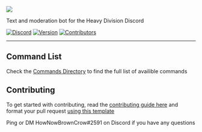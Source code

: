 <img src="https://cdn.discordapp.com/attachments/960729491750141993/964598210242961448/hdlogogithubCutout.png"> 

Text and moderation bot for the Heavy Division Discord

[![Discord](https://img.shields.io/discord/808476259016769546?color=%237289DA&label=%20&logo=Discord&logoColor=%23ffff)](https://discord.gg/BR38YwKZea)
[![Version](https://img.shields.io/badge/Release-v0.1.13-%230761e2%20)](https://github.com/Heavy-Division/B78XH/releases/tag/v0.1.13)
[![Contributors](https://img.shields.io/github/contributors/Heavy-division/B78XH?color=%230761e2%20)](https://github.com/Heavy-Division/B78XH/graphs/contributors)
***

## Command List
Check the [Commands Directory](https://github.com/Hypeism/HeavyBot/blob/typescript-refactor/.github/COMMANDS.md) to find the full list of availible commands 

## Contributing 
To get started with contributing, read the [contributing guide here](https://github.com/Hypeism/HeavyBot/blob/typescript-refactor/.github/CONTRIBUTING.md) 
and format your pull request [using this template](https://github.com/Hypeism/HeavyBot/blob/typescript-refactor/.github/PULL_REQUEST_TEMPLATE.md)

Ping or DM HowNowBrownCrow#2591 on Discord if you have any questions
